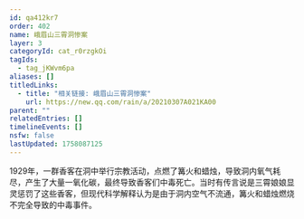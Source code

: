 ```yaml
---
id: qa412kr7
order: 402
name: 峨眉山三霄洞惨案
layer: 3
categoryId: cat_r0rzgkOi
tagIds:
  - tag_jKWvm6pa
aliases: []
titledLinks:
  - title: "相关链接: 峨眉山三霄洞惨案"
    url: https://new.qq.com/rain/a/20210307A021KA00
parent: ""
relatedEntries: []
timelineEvents: []
nsfw: false
lastUpdated: 1758087125
---
```


1929年，一群香客在洞中举行宗教活动，点燃了篝火和蜡烛，导致洞内氧气耗尽，产生了大量一氧化碳，最终导致香客们中毒死亡。当时有传言说是三霄娘娘显灵惩罚了这些香客，但现代科学解释认为是由于洞内空气不流通，篝火和蜡烛燃烧不完全导致的中毒事件。